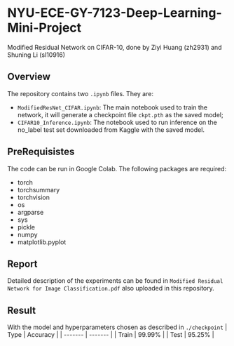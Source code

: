 # NYU-ECE-GY-7123-Deep-Learning-Mini-Project
Modified Residual Network on CIFAR-10, done by Ziyi Huang (zh2931) and Shuning Li (sl10916)

## Overview
The repository contains two ```.ipynb``` files. They are:
- ```ModifiedResNet_CIFAR.ipynb```: The main notebook used to train the network, it will generate a checkpoint file ```ckpt.pth``` as the saved model;
- ```CIFAR10_Inference.ipynb```: The notebook used to run inference on the no_label test set downloaded from Kaggle with the saved model.

## PreRequisistes
The code can be run in Google Colab. The following packages are required: 
- torch
- torchsummary
- torchvision
- os
- argparse
- sys
- pickle
- numpy
- matplotlib.pyplot

## Report
Detailed description of the experiments can be found in ```Modified Residual Network for Image Classification.pdf``` also uploaded in this repository.

## Result
With the model and hyperparameters chosen as described in ```./checkpoint```
| Type    | Accuracy |
| ------- | -------  |
| Train   | 99.99%   |
| Test    | 95.25%   |
